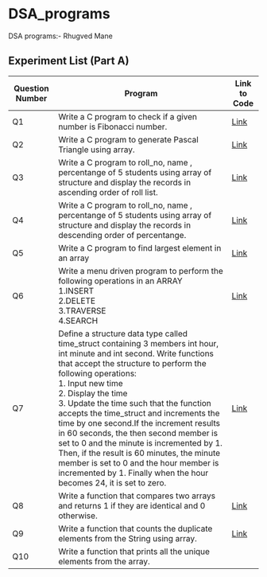 # DSA_programs
DSA programs:- Rhugved Mane

## **Experiment List (Part A)**

| Question Number | Program                                                                                                                                                                                                                                                                                                                                                                                                                                                                                                                                                                                                                       | Link to Code                                                                     | 
|------------|--------------------------------------------------------------------------------------------------------------------------------------------------------------------------------------------------------------------------------------------------------------------------------------------------------------------------------------------------------------------------------------------------------------------------------------------------------------------------------------------------------------------------------------------------------------------------------------------------------------------------------------|--------------------------------------------------------------------------------|
| Q1         | Write a C program to check if a given number is Fibonacci number.                                                                                                                                                                                                                                                                                                                                                                                                                                                                                                                                                                    | [Link](https://github.com/RhugvedMane/DSA_programs/blob/56c79fb1fc9a9a1a4bcf67e27e9fd7af7f355386/36_01_Rhugved.c)             |
| Q2         | Write a C program to generate Pascal Triangle using array.                                                                                                                                                                                                                                                                                                                                                                                                                                                                                                                                                                           | [Link](https://github.com/RhugvedMane/DSA_programs/blob/cd4dbe089d3135659d8184148b5230d876910143/36_02_Rhugved.c)       |
| Q3         | Write a C program to roll_no, name , percentange of 5 students using array of structure and display the records in ascending order of roll list.                                                                                                                                                                                                                                                                                                                                                                                                                                                                                     | [Link](https://github.com/RhugvedMane/DSA_programs/blob/cd4dbe089d3135659d8184148b5230d876910143/36_03_Rhugved.c)      |
| Q4         | Write a C program to roll_no, name , percentange of 5 students using array of structure and display the records in descending order of percentange.                                                                                                                                                                                                                                                                                                                                                                                                                                                                                  | [Link](https://github.com/RhugvedMane/DSA_programs/blob/cd4dbe089d3135659d8184148b5230d876910143/36_04_rhugved.c)     |
| Q5         | Write a C program to find largest element in an array                                                                                                                                                                                                                                                                                                                                                                                                                                                                                                                                                                                | [Link](https://github.com/RhugvedMane/DSA_programs/blob/cd4dbe089d3135659d8184148b5230d876910143/36_05_Rhugved.c)    |
| Q6         | Write a menu driven program to perform the following operations in an ARRAY <br> 1.INSERT <br>2.DELETE <br>3.TRAVERSE <br>4.SEARCH                                                                                                                                                                                                                                                                                                                                                                                                                                                                                                   | [Link](https://github.com/RhugvedMane/DSA_programs/blob/cd4dbe089d3135659d8184148b5230d876910143/36_06_Rhugved.c)   | 
| Q7         | Define a structure data type called time_struct containing 3 members int hour, int minute and int second. Write functions that accept the structure to perform the following operations: <br> 1. Input new time <br> 2. Display the time <br> 3. Update the time such that the function accepts the time_struct and increments the time by one second.If the increment results in 60 seconds, the then second member is  set to 0 and the minute is incremented by 1. Then, if the result is 60 minutes, the minute member is set to 0 and the hour member is incremented by 1. Finally when the hour becomes 24, it is set to zero. | [Link](https://github.com/RhugvedMane/DSA_programs/blob/cd4dbe089d3135659d8184148b5230d876910143/36_07_Rhugved.c)  |
| Q8         | Write a function that compares two arrays and returns 1 if they are identical and 0 otherwise.                                                                                                                                                                                                                                                                                                                                                                                                                                                                                                                                       | [Link](https://github.com/RhugvedMane/DSA_programs/blob/cd4dbe089d3135659d8184148b5230d876910143/36_08_Rhugved.c) |
| Q9         | Write a function that counts the duplicate elements from the String using array.                                                                                                                                                                                                                                                                                                                                                                                                                                                                                                                                                     | [Link](https://github.com/RhugvedMane/DSA_programs/blob/cd4dbe089d3135659d8184148b5230d876910143/36_09_Rhugved.c) |
| Q10        | Write a function that prints all the unique elements from the array.                                                                                                                                                                                                                                                                                                                                                                                            
